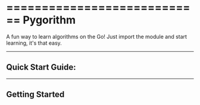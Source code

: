 ============================
Pygorithm
============================

A fun way to learn algorithms on the Go!
Just import the module and start learning, it's that easy.

-----------------
Quick Start Guide:
-----------------



---------------
Getting Started
---------------

